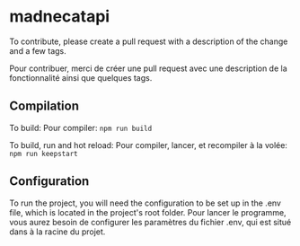 # madnecatapi
To contribute, please create a pull request with a description of the change and a few tags.

Pour contribuer, merci de créer une pull request avec une description de la fonctionnalité ainsi que quelques tags.

## Compilation
To build:
Pour compiler:
```npm run build```

To build, run and hot reload:
Pour compiler, lancer, et recompiler à la volée:
```npm run keepstart```

## Configuration
To run the project, you will need the configuration to be set up in the .env file, which is located in the project's root folder.
Pour lancer le programme, vous aurez besoin de configurer les paramètres du fichier .env, qui est situé dans à la racine du projet.